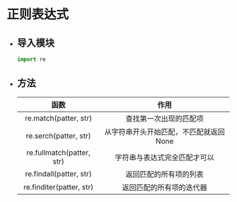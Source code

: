 # 正则表达式
- ## 导入模块
    ```Python
    import re
    ```
- ## 方法
  | 函数 | 作用 |
  | :-: | :-: |
  | re.match(patter, str) | 查找第一次出现的匹配项 |
  | re.serch(patter, str) | 从字符串开头开始匹配，不匹配就返回 None |
  | re.fullmatch(patter, str) | 字符串与表达式完全匹配才可以 |
  | re.findall(patter, str) | 返回匹配的所有项的列表 |
  | re.finditer(patter, str) | 返回匹配的所有项的迭代器 |